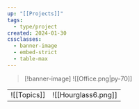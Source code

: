 ```yaml
---
up: "[[Projects]]"
tags:
  - type/project
created: 2024-01-30
cssclasses:
  - banner-image
  - embed-strict
  - table-max
---
```

>[!banner-image] ![[Office.png|py-70]]

| |  |
| --- | --- |
| ![[Topics]]| ![[Hourglass6.png]] |



